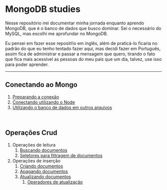 # MongoDB studies

Nesse repositório irei documentar minha jornada enquanto aprendo MongoDB, que é o banco de dados que busco dominar. Sei o necessário do MySQL, mas escolhi me aprofundar no MongoDB. 

Eu pensei em fazer esse repositŕio em inglês, além de praticá-lo ficaria no padrão do que eu tenho tentado fazer aqui, mas decidi fazer em Português, assim fica de administrar e passar a mensagem que quero, tirando o fato que fica mais acessível as pessoas do meu país que um dia, talvez, use isso para poder aprender. 

***

## Conectando ao Mongo


1. [Preparando a conexão](./1%20-%20Conctando%20ao%20Mongo/1%20-%20preparando-a-conexao.md)
2. [Conectando utilizando o Node](./1%20-%20Conctando%20ao%20Mongo/2%20-%20connectando.md)
3. [Utilizando o banco de dados em outros arquivos](1%20-%20Conctando%20ao%20Mongo/3%20-%20utilizando-banco-de-dados-em-outros-arquivos.md)

<BR>

## Operações Crud

<!-- 1. Operações de leitura
   1. [Buscando documentos](2%20-%20Operações%20CRUD/3%20-%20buscando-documentos.md)
      1. [Operadores de atualização](EM BREVE)
   2. [Seletores queries para filtragem de documentos](2%20-%20Operações%20CRUD/5%20-%20seletores-querie.md)
   

2. Operações de inserção
   1. [Criando documentos](2%20-%20Operações%20CRUD/1%20-%20criando-documentos.md)
   2. [Apagando documentos](2%20-%20Operações%20CRUD/2%20-%20apagando-documentos.md)
   3. [Atualizando documentos](2%20-%20Operações%20CRUD/4%20-%20atualizando-documentos.md) -->


1. Operações de leitura
   1. [Buscando documentos](2%20-%20Operações%20CRUD/3%20-%20buscando-documentos.md)
   2. [Seletores para filtragem de documentos ](2%20-%20Operações%20CRUD/5%20-%20seletores-querie.md)
2. Operações de inserção
   1. [Criando documentos](2%20-%20Operações%20CRUD/1%20-%20criando-documentos.md)
   2. [Apagando documentos](2%20-%20Operações%20CRUD/2%20-%20apagando-documentos.md)
   3. [Atualizando documentos](2%20-%20Operações%20CRUD/4%20-%20atualizando-documentos.md)
      1. [Operadores de atualização](2%20-%20Operações%20CRUD/6%20-%20operadores-de-update.md)
